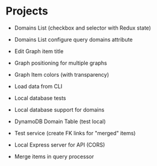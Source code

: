 # Projects

- Domains List (checkbox and selector with Redux state)
- Domains List configure query domains attribute
- Edit Graph item title
- Graph positioning for multiple graphs
- Graph Item colors (with transparency)

- Load data from CLI
- Local database tests
- Local database support for domains
- DynamoDB Domain Table (test local)
- Test service (create FK links for "merged" items)
- Local Express server for API (CORS)

- Merge items in query processor
